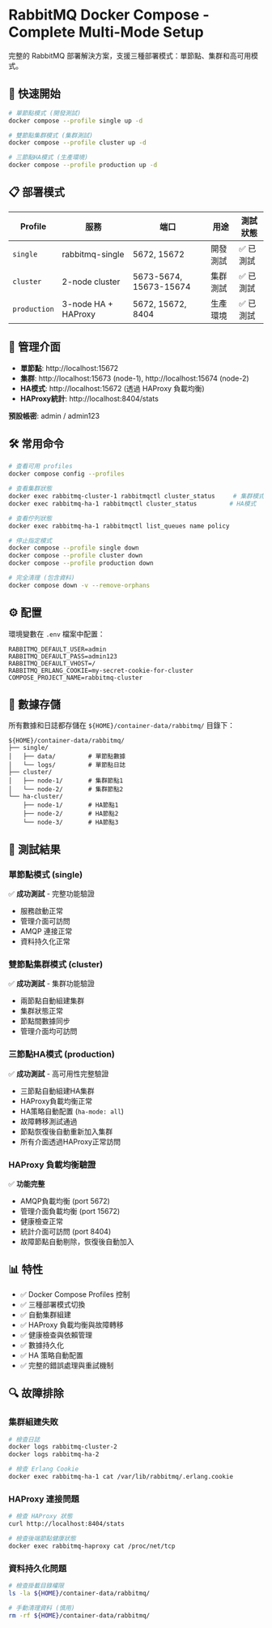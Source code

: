 # RabbitMQ Docker Compose - Complete Multi-Mode Setup

完整的 RabbitMQ 部署解決方案，支援三種部署模式：單節點、集群和高可用模式。

## 🚀 快速開始

```bash
# 單節點模式 (開發測試)
docker compose --profile single up -d

# 雙節點集群模式 (集群測試)
docker compose --profile cluster up -d

# 三節點HA模式 (生產環境)
docker compose --profile production up -d
```

## 📋 部署模式

| Profile | 服務 | 端口 | 用途 | 測試狀態 |
|---------|------|------|------|----------|
| `single` | rabbitmq-single | 5672, 15672 | 開發測試 | ✅ 已測試 |
| `cluster` | 2-node cluster | 5673-5674, 15673-15674 | 集群測試 | ✅ 已測試 |
| `production` | 3-node HA + HAProxy | 5672, 15672, 8404 | 生產環境 | ✅ 已測試 |

## 🔧 管理介面

- **單節點**: http://localhost:15672
- **集群**: http://localhost:15673 (node-1), http://localhost:15674 (node-2)
- **HA模式**: http://localhost:15672 (透過 HAProxy 負載均衡)
- **HAProxy統計**: http://localhost:8404/stats

**預設帳密**: admin / admin123

## 🛠️ 常用命令

```bash
# 查看可用 profiles
docker compose config --profiles

# 查看集群狀態
docker exec rabbitmq-cluster-1 rabbitmqctl cluster_status     # 集群模式
docker exec rabbitmq-ha-1 rabbitmqctl cluster_status         # HA模式

# 查看佇列狀態
docker exec rabbitmq-ha-1 rabbitmqctl list_queues name policy

# 停止指定模式
docker compose --profile single down
docker compose --profile cluster down
docker compose --profile production down

# 完全清理 (包含資料)
docker compose down -v --remove-orphans
```

## ⚙️ 配置

環境變數在 `.env` 檔案中配置：

```env
RABBITMQ_DEFAULT_USER=admin
RABBITMQ_DEFAULT_PASS=admin123
RABBITMQ_DEFAULT_VHOST=/
RABBITMQ_ERLANG_COOKIE=my-secret-cookie-for-cluster
COMPOSE_PROJECT_NAME=rabbitmq-cluster
```

## 📁 數據存儲

所有數據和日誌都存儲在 `${HOME}/container-data/rabbitmq/` 目錄下：

```
${HOME}/container-data/rabbitmq/
├── single/
│   ├── data/         # 單節點數據
│   └── logs/         # 單節點日誌
├── cluster/
│   ├── node-1/       # 集群節點1
│   └── node-2/       # 集群節點2
└── ha-cluster/
    ├── node-1/       # HA節點1
    ├── node-2/       # HA節點2
    └── node-3/       # HA節點3
```

## 🧪 測試結果

### 單節點模式 (single)
✅ **成功測試** - 完整功能驗證
- 服務啟動正常
- 管理介面可訪問
- AMQP 連接正常
- 資料持久化正常

### 雙節點集群模式 (cluster)  
✅ **成功測試** - 集群功能驗證
- 兩節點自動組建集群
- 集群狀態正常
- 節點間數據同步
- 管理介面均可訪問

### 三節點HA模式 (production)
✅ **成功測試** - 高可用性完整驗證
- 三節點自動組建HA集群
- HAProxy負載均衡正常
- HA策略自動配置 (`ha-mode: all`)
- 故障轉移測試通過
- 節點恢復後自動重新加入集群
- 所有介面透過HAProxy正常訪問

### HAProxy 負載均衡驗證
✅ **功能完整**
- AMQP負載均衡 (port 5672)
- 管理介面負載均衡 (port 15672)
- 健康檢查正常
- 統計介面可訪問 (port 8404)
- 故障節點自動剔除，恢復後自動加入

## 📊 特性

- ✅ Docker Compose Profiles 控制
- ✅ 三種部署模式切換
- ✅ 自動集群組建
- ✅ HAProxy 負載均衡與故障轉移
- ✅ 健康檢查與依賴管理
- ✅ 數據持久化
- ✅ HA 策略自動配置
- ✅ 完整的錯誤處理與重試機制

## 🔍 故障排除

### 集群組建失敗
```bash
# 檢查日誌
docker logs rabbitmq-cluster-2
docker logs rabbitmq-ha-2

# 檢查 Erlang Cookie
docker exec rabbitmq-ha-1 cat /var/lib/rabbitmq/.erlang.cookie
```

### HAProxy 連接問題
```bash
# 檢查 HAProxy 狀態
curl http://localhost:8404/stats

# 檢查後端節點健康狀態
docker exec rabbitmq-haproxy cat /proc/net/tcp
```

### 資料持久化問題
```bash
# 檢查掛載目錄權限
ls -la ${HOME}/container-data/rabbitmq/

# 手動清理資料 (慎用)
rm -rf ${HOME}/container-data/rabbitmq/
```